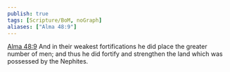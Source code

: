 ```yaml
---
publish: true
tags: [Scripture/BoM, noGraph]
aliases: ["Alma 48:9"]
---
```

[Alma 48:9](https://churchofjesuschrist.org/study/scriptures/bofm/alma/48?lang=eng&id=p9#p9) And in their weakest fortifications he did place the greater number of men; and thus he did fortify and strengthen the land which was possessed by the Nephites.
